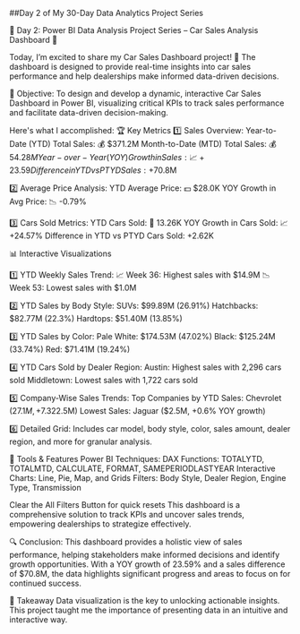 ##Day 2 of My 30-Day Data Analytics Project Series

🚗 Day 2: Power BI Data Analysis Project Series – Car Sales Analysis Dashboard 🚗

Today, I’m excited to share my Car Sales Dashboard project! 🚀
The dashboard is designed to provide real-time insights into car sales performance and help dealerships make informed data-driven decisions. 

🎯 Objective:
To design and develop a dynamic, interactive Car Sales Dashboard in Power BI, visualizing critical KPIs to track sales performance and facilitate data-driven decision-making.

Here's what I accomplished:
🏆 Key Metrics
1️⃣ Sales Overview:
Year-to-Date (YTD) Total Sales: 💰 $371.2M
Month-to-Date (MTD) Total Sales: 💰 $54.28M
Year-over-Year (YOY) Growth in Sales: 📈 +23.59%
Difference in YTD vs PTYD Sales: +$70.8M

2️⃣ Average Price Analysis:
YTD Average Price: 💵 $28.0K
YOY Growth in Avg Price: 📉 -0.79%

3️⃣ Cars Sold Metrics:
YTD Cars Sold: 🚗 13.26K
YOY Growth in Cars Sold: 📈 +24.57%
Difference in YTD vs PTYD Cars Sold: +2.62K

📊 Interactive Visualizations

1️⃣ YTD Weekly Sales Trend:
📈 Week 36: Highest sales with $14.9M
📉 Week 53: Lowest sales with $1.0M

2️⃣ YTD Sales by Body Style:
SUVs: $99.89M (26.91%)
Hatchbacks: $82.77M (22.3%)
Hardtops: $51.40M (13.85%)

3️⃣ YTD Sales by Color:
Pale White: $174.53M (47.02%)
Black: $125.24M (33.74%)
Red: $71.41M (19.24%)

4️⃣ YTD Cars Sold by Dealer Region:
Austin: Highest sales with 2,296 cars sold
Middletown: Lowest sales with 1,722 cars sold

5️⃣ Company-Wise Sales Trends:
Top Companies by YTD Sales: Chevrolet ($27.1M, +7.3% YOY growth) and Dodge ($22.5M)
Lowest Sales: Jaguar ($2.5M, +0.6% YOY growth)

6️⃣ Detailed Grid: Includes car model, body style, color, sales amount, dealer region, and more for granular analysis.

🔧 Tools & Features
Power BI Techniques:
DAX Functions: TOTALYTD, TOTALMTD, CALCULATE, FORMAT, SAMEPERIODLASTYEAR
Interactive Charts: Line, Pie, Map, and Grids
Filters: Body Style, Dealer Region, Engine Type, Transmission

Clear the All Filters Button for quick resets
This dashboard is a comprehensive solution to track KPIs and uncover sales trends, empowering dealerships to strategize effectively.

🔍 Conclusion:
This dashboard provides a holistic view of sales performance, helping stakeholders make informed decisions and identify growth opportunities. With a YOY growth of 23.59% and a sales difference of $70.8M, the data highlights significant progress and areas to focus on for continued success.

🎯 Takeaway
Data visualization is the key to unlocking actionable insights. This project taught me the importance of presenting data in an intuitive and interactive way.

